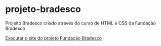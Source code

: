 # projeto-bradesco
Projeito Bradesco criado através do curso de HTML e CSS da Fundação Bradesco

<a href="https://ccostafrias.github.io/projeto-bradesco/">Executar o site do projeto Fundação Bradesco</a>
